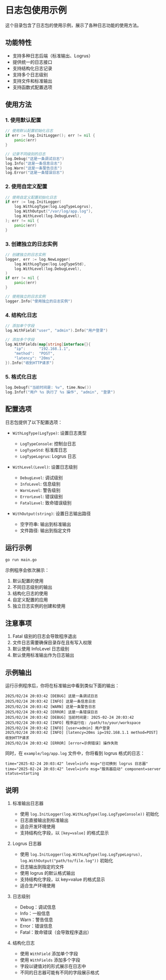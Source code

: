 # 日志包使用示例

这个目录包含了日志包的使用示例，展示了各种日志功能的使用方法。

## 功能特性

- 支持多种日志后端（标准输出、Logrus）
- 提供统一的日志接口
- 支持结构化日志记录
- 支持多个日志级别
- 支持文件和标准输出
- 支持函数式配置选项

## 使用方法

### 1. 使用默认配置

```go
// 使用默认配置初始化日志
if err := log.InitLogger(); err != nil {
    panic(err)
}

// 记录不同级别的日志
log.Debug("这是一条调试日志")
log.Info("这是一条信息日志")
log.Warn("这是一条警告日志")
log.Error("这是一条错误日志")
```

### 2. 使用自定义配置

```go
// 使用自定义配置初始化日志
if err := log.InitLogger(
    log.WithLogType(log.LogTypeLogrus),
    log.WithOutput("/var/log/app.log"),
    log.WithLevel(log.DebugLevel),
); err != nil {
    panic(err)
}
```

### 3. 创建独立的日志实例

```go
// 创建独立的日志实例
logger, err := log.NewLogger(
    log.WithLogType(log.LogTypeStd),
    log.WithLevel(log.DebugLevel),
)
if err != nil {
    panic(err)
}

// 使用独立的日志实例
logger.Info("使用独立的日志实例")
```

### 4. 结构化日志

```go
// 添加单个字段
log.WithField("user", "admin").Info("用户登录")

// 添加多个字段
log.WithFields(map[string]interface{}{
    "ip":      "192.168.1.1",
    "method":  "POST",
    "latency": "20ms",
}).Info("收到HTTP请求")
```

### 5. 格式化日志

```go
log.Debugf("当前时间是: %v", time.Now())
log.Infof("用户 %s 执行了 %s 操作", "admin", "登录")
```

## 配置选项

日志包提供了以下配置选项：

- `WithLogType(LogType)`: 设置日志类型
  - `LogTypeConsole`: 控制台日志
  - `LogTypeStd`: 标准库日志
  - `LogTypeLogrus`: Logrus 日志

- `WithLevel(Level)`: 设置日志级别
  - `DebugLevel`: 调试级别
  - `InfoLevel`: 信息级别
  - `WarnLevel`: 警告级别
  - `ErrorLevel`: 错误级别
  - `FatalLevel`: 致命错误级别

- `WithOutput(string)`: 设置日志输出路径
  - 空字符串: 输出到标准输出
  - 文件路径: 输出到指定文件

## 运行示例

```bash
go run main.go
```

示例程序会依次展示：
1. 默认配置的使用
2. 不同日志级别的输出
3. 结构化日志的使用
4. 自定义配置的应用
5. 独立日志实例的创建和使用

## 注意事项

1. Fatal 级别的日志会导致程序退出
2. 文件日志需要确保目录存在且有写入权限
3. 默认使用 InfoLevel 日志级别
4. 默认使用标准输出作为日志输出

## 示例输出

运行示例程序后，你将在标准输出中看到类似下面的输出：

```
2025/02/24 20:03:42 [DEBUG] 这是一条调试日志
2025/02/24 20:03:42 [INFO] 这是一条信息日志
2025/02/24 20:03:42 [WARN] 这是一条警告日志
2025/02/24 20:03:42 [ERROR] 这是一条错误日志
2025/02/24 20:03:42 [DEBUG] 当前时间是: 2025-02-24 20:03:42
2025/02/24 20:03:42 [INFO] 程序运行在: /path/to/your/workspace
2025/02/24 20:03:42 [INFO] [user=admin] 用户登录
2025/02/24 20:03:42 [INFO] [latency=20ms ip=192.168.1.1 method=POST] 收到HTTP请求
2025/02/24 20:03:42 [ERROR] [error=示例错误] 操作失败
```

同时，在 `example/log/app.log` 文件中，你将看到 logrus 格式的日志：

```
time="2025-02-24 20:03:42" level=info msg="已切换到 logrus 日志器"
time="2025-02-24 20:03:42" level=info msg="服务器启动" component=server status=starting
```

## 说明

1. 标准输出日志器
   - 使用 `log.InitLogger(log.WithLogType(log.LogTypeConsole))` 初始化
   - 日志直接输出到标准输出
   - 适合开发环境使用
   - 支持结构化字段，以 `[key=value]` 的格式显示

2. Logrus 日志器
   - 使用 `log.InitLogger(log.WithLogType(log.LogTypeLogrus), log.WithOutput("path/to/file.log"))` 初始化
   - 日志输出到指定的文件
   - 使用 logrus 的默认格式输出
   - 支持结构化字段，以 key=value 的格式显示
   - 适合生产环境使用

3. 日志级别
   - Debug：调试信息
   - Info：一般信息
   - Warn：警告信息
   - Error：错误信息
   - Fatal：致命错误（会导致程序退出）

4. 结构化日志
   - 使用 `WithField` 添加单个字段
   - 使用 `WithFields` 添加多个字段
   - 字段以键值对的形式展示在日志中
   - 不同的日志器可能有不同的字段展示格式 